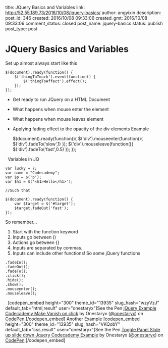 title: JQuery Basics and Variables
link: http://52.55.189.73/2016/10/08/jquery-basics/
author: angyixin
description: 
post_id: 346
created: 2016/10/08 09:33:06
created_gmt: 2016/10/08 09:33:06
comment_status: closed
post_name: jquery-basics
status: publish
post_type: post

# JQuery Basics and Variables

Set up almost always start like this 
    
    
    $(document).ready(function() {
        $('thingToTouch').event(function() {
            $('thingToAffect').effect();
        });
    });

  * Get ready to run JQuery on a HTML Document
  * What happens when mouse enter the element
  * What happens when mouse leaves element
  * Applying fading effect to the opacity of the div elements
Example 
    
    
    $(document).ready(function(){
        $('div').mouseenter(function(){
            $('div').fadeTo('slow',1)
            });
        $('div').mouseleave(function(){
            $('div').fadeTo('fast',0.5)
            });
        });

  Variables in JQ 
    
    
    var lucky = 7;
    var name = "Codecademy";
    var $p = $('p');
    var $h1 = $('<h1>Hello</h1>');
    
    //Such that
    
    $(document).ready(function() {
        var $target = $('#target');
        $target.fadeOut('fast');
    });

So remember... 

  1. Start with the function keyword
  2. Inputs go between ()
  3. Actions go between {}
  4. Inputs are separated by commas.
  5. Inputs can include other functions!
So some jQuery functions  
    
    
    .fadeIn();
    .fadeOut();
    .fadeTo();
    .click();
    .hide();
    .show();
    .mouseenter();
    .mouseleave();

  [codepen_embed height="300" theme_id="13935" slug_hash="wzyVzJ" default_tab="html,result" user="onestaryx"]See the Pen [jQuery Example Codecademy Make Vanish on click](http://codepen.io/onestaryx/pen/wzyVzJ/) by Onestaryx ([@onestaryx](http://codepen.io/onestaryx)) on [CodePen](http://codepen.io).[/codepen_embed] Another Example [codepen_embed height="300" theme_id="13935" slug_hash="VKQobY" default_tab="css,result" user="onestaryx"]See the Pen [Toggle Panel Slide up slide down Jquery Codecademy Example](http://codepen.io/onestaryx/pen/VKQobY/) by Onestaryx ([@onestaryx](http://codepen.io/onestaryx)) on [CodePen](http://codepen.io).[/codepen_embed]
